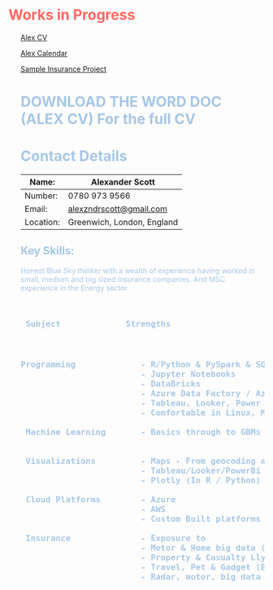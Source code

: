 <h1 style="color:#ff6961"> Works in Progress </h1> <ol  style="color:#A7C7E7">

[Alex CV](https://github.com/alexkotsscott/Alex_CV_Calendar/blob/main/Alex%20Scott%20CV%20February%202023.docx)
  
[Alex Calendar](https://calendar.yandex.com/embed/week?&layer_ids=22262716&tz_id=Europe/London&layer_names=Alex_Scott_Availability)

[Sample Insurance Project](https://github.com/alexkotsscott/Customised_Insruance_Data_Analysis)



  # DOWNLOAD THE WORD DOC (ALEX CV) For the full CV

# **Contact Details**

| Name: | Alexander Scott |
| --- | --- |
| Number: | 0780 973 9566 |
| Email: | alexzndrscott@gmail.com |
| Location: | Greenwich, London, England |

##

## **Key Skills:**

Honest Blue Sky thinker with a wealth of experience having worked in small, medium and big sized insurance companies. And MSC experience in the Energy sector

<pre>

<h3> Subject             Strengths <h3/>

Programming             - R/Python & PySpark & SQL
                        - Jupyter Notebooks
                        - DataBricks
                        - Azure Data Factory / Azure ML – Azure ecosystem MSSQL Server
                        - Tableau, Looker, Power BI
                        - Comfortable in Linux, Macs & PCs
                        
 Machine Learning       - Basics through to GBMs & Neural Networks
 
 
 Visualizations         - Maps - From geocoding addresses to shapefiles
                        - Tableau/Looker/PowerBi
                        - Plotly (In R / Python)
 
 Cloud Platforms        - Azure
                        - AWS
                        - Custom Built platforms built on Linux based servers
                        
 Insurance              - Exposure to
                        - Motor & Home big data (AXA)
                        - Property & Casualty Llyods Syndicate - Global Markets (Carbon)
                        - Travel, Pet & Gadget (ERGO)
                        - Radar, motor, big data (Markerstudy)

<pre/>
